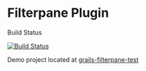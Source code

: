 Filterpane Plugin
=================

Build Status

[![Build Status](https://travis-ci.org/Grails-Plugin-Consortium/grails-filterpane.png?branch=master)](https://travis-ci.org/Grails-Plugin-Consortium/grails-filterpane)

Demo project located at [grails-filterpane-test](https://github.com/Grails-Plugin-Consortium/grails-filterpane-test)